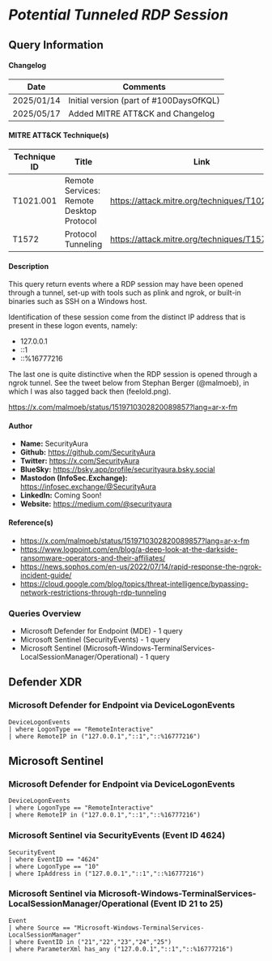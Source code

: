 # *Potential Tunneled RDP Session*

## Query Information

#### Changelog

| Date | Comments |
|---|---|
| 2025/01/14 | Initial version (part of #100DaysOfKQL) |
| 2025/05/17 | Added MITRE ATT&CK and Changelog |

#### MITRE ATT&CK Technique(s)

| Technique ID | Title    | Link    |
| ---  | --- | --- |
| T1021.001 | Remote Services: Remote Desktop Protocol | https://attack.mitre.org/techniques/T1021/001/ |
| T1572 | Protocol Tunneling | https://attack.mitre.org/techniques/T1572/ |

#### Description

This query return events where a RDP session may have been opened through a tunnel, set-up with tools such as plink and ngrok, or built-in binaries such as SSH on a Windows host.

Identification of these session come from the distinct IP address that is present in these logon events, namely:

- 127.0.0.1
- ::1
- ::%16777216

The last one is quite distinctive when the RDP session is opened through a ngrok tunnel. See the tweet below from Stephan Berger (@malmoeb), in which I was also tagged back then (feelold.png).

https://x.com/malmoeb/status/1519710302820089857?lang=ar-x-fm

#### Author <Optional>
- **Name:** SecurityAura
- **Github:** https://github.com/SecurityAura
- **Twitter:** https://x.com/SecurityAura
- **BlueSky:** https://bsky.app/profile/securityaura.bsky.social
- **Mastodon (InfoSec.Exchange):** https://infosec.exchange/@SecurityAura
- **LinkedIn:** Coming Soon!
- **Website:** https://medium.com/@securityaura

#### Reference(s)

- https://x.com/malmoeb/status/1519710302820089857?lang=ar-x-fm
- https://www.logpoint.com/en/blog/a-deep-look-at-the-darkside-ransomware-operators-and-their-affiliates/
- https://news.sophos.com/en-us/2022/07/14/rapid-response-the-ngrok-incident-guide/
- https://cloud.google.com/blog/topics/threat-intelligence/bypassing-network-restrictions-through-rdp-tunneling

### Queries Overview ###

- Microsoft Defender for Endpoint (MDE) - 1 query
- Microsoft Sentinel (SecurityEvents) - 1 query
- Microsoft Sentinel (Microsoft-Windows-TerminalServices-LocalSessionManager/Operational) - 1 query

## Defender XDR ##
### Microsoft Defender for Endpoint via DeviceLogonEvents ###
```KQL
DeviceLogonEvents
| where LogonType == "RemoteInteractive"
| where RemoteIP in ("127.0.0.1","::1","::%16777216")
```
## Microsoft Sentinel ##
### Microsoft Defender for Endpoint via DeviceLogonEvents ###
```KQL
DeviceLogonEvents
| where LogonType == "RemoteInteractive"
| where RemoteIP in ("127.0.0.1","::1","::%16777216")
```
### Microsoft Sentinel via SecurityEvents (Event ID 4624) ###
```KQL
SecurityEvent
| where EventID == "4624"
| where LogonType == "10"
| where IpAddress in ("127.0.0.1","::1","::%16777216")
```
### Microsoft Sentinel via Microsoft-Windows-TerminalServices-LocalSessionManager/Operational (Event ID 21 to 25)
```KQL
Event
| where Source == "Microsoft-Windows-TerminalServices-LocalSessionManager"
| where EventID in ("21","22","23","24","25")
| where ParameterXml has_any ("127.0.0.1","::1","::%16777216")
```

